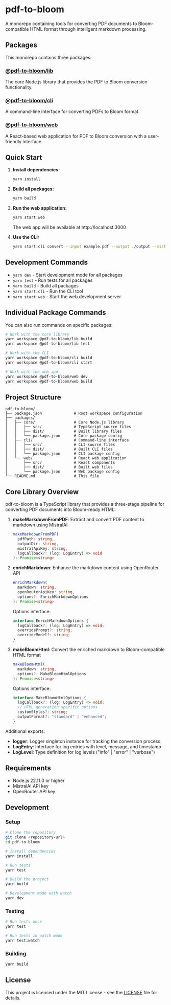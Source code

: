 # pdf-to-bloom

A monorepo containing tools for converting PDF documents to Bloom-compatible HTML format through intelligent markdown processing.

## Packages

This monorepo contains three packages:

### [@pdf-to-bloom/lib](./packages/lib)

The core Node.js library that provides the PDF to Bloom conversion functionality.

### [@pdf-to-bloom/cli](./packages/cli)

A command-line interface for converting PDFs to Bloom format.

### [@pdf-to-bloom/web](./packages/web)

A React-based web application for PDF to Bloom conversion with a user-friendly interface.

## Quick Start

1. **Install dependencies:**

   ```bash
   yarn install
   ```

2. **Build all packages:**

   ```bash
   yarn build
   ```

3. **Run the web application:**

   ```bash
   yarn start:web
   ```

   The web app will be available at http://localhost:3000

4. **Use the CLI:**
   ```bash
   yarn start:cli convert --input example.pdf --output ./output --mistral-key YOUR_KEY
   ```

## Development Commands

- `yarn dev` - Start development mode for all packages
- `yarn test` - Run tests for all packages
- `yarn build` - Build all packages
- `yarn start:cli` - Run the CLI tool
- `yarn start:web` - Start the web development server

## Individual Package Commands

You can also run commands on specific packages:

```bash
# Work with the core library
yarn workspace @pdf-to-bloom/lib build
yarn workspace @pdf-to-bloom/lib test

# Work with the CLI
yarn workspace @pdf-to-bloom/cli build
yarn workspace @pdf-to-bloom/cli start

# Work with the web app
yarn workspace @pdf-to-bloom/web dev
yarn workspace @pdf-to-bloom/web build
```

## Project Structure

```
pdf-to-bloom/
├── package.json              # Root workspace configuration
├── packages/
│   ├── core/                 # Core Node.js library
│   │   ├── src/              # TypeScript source files
│   │   ├── dist/             # Built library files
│   │   └── package.json      # Core package config
│   ├── cli/                  # Command-line interface
│   │   ├── src/              # CLI source files
│   │   ├── dist/             # Built CLI files
│   │   └── package.json      # CLI package config
│   └── web/                  # React web application
│       ├── src/              # React components
│       ├── dist/             # Built web files
│       └── package.json      # Web package config
└── README.md                 # This file
```

## Core Library Overview

pdf-to-bloom is a TypeScript library that provides a three-stage pipeline for converting PDF documents into Bloom-ready HTML:

1. **makeMarkdownFromPDF**: Extract and convert PDF content to markdown using MistralAI

   ```typescript
   makeMarkdownFromPDF(
     pdfPath: string,
     outputDir: string,
     mistralApiKey: string,
     logCallback?: (log: LogEntry) => void
   ): Promise<string>
   ```

2. **enrichMarkdown**: Enhance the markdown content using OpenRouter API

   ```typescript
   enrichMarkdown(
     markdown: string,
     openRouterApiKey: string,
     options?: EnrichMarkdownOptions
   ): Promise<string>
   ```

   Options interface:

   ```typescript
   interface EnrichMarkdownOptions {
     logCallback?: (log: LogEntry) => void;
     overridePrompt?: string;
     overrideModel?: string;
   }
   ```

3. **makeBloomHtml**: Convert the enriched markdown to Bloom-compatible HTML format

   ```typescript
   makeBloomHtml(
     markdown: string,
     options?: MakeBloomHtmlOptions
   ): Promise<string>
   ```

   Options interface:

   ```typescript
   interface MakeBloomHtmlOptions {
     logCallback?: (log: LogEntry) => void;
     // HTML generation specific options
     customStyles?: string;
     outputFormat?: "standard" | "enhanced";
   }
   ```

Additional exports:

- **logger**: Logger singleton instance for tracking the conversion process
- **LogEntry**: Interface for log entries with level, message, and timestamp
- **LogLevel**: Type definition for log levels ("info" | "error" | "verbose")

## Requirements

- Node.js 22.11.0 or higher
- MistralAI API key
- OpenRouter API key

## Development

### Setup

```bash
# Clone the repository
git clone <repository-url>
cd pdf-to-bloom

# Install dependencies
yarn install

# Run tests
yarn test

# Build the project
yarn build

# Development mode with watch
yarn dev
```

### Testing

```bash
# Run tests once
yarn test

# Run tests in watch mode
yarn test:watch
```

### Building

```bash
yarn build
```

## License

This project is licensed under the MIT License - see the [LICENSE](LICENSE) file for details.
